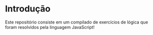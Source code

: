 # Introdução

Este repositório consiste em um compilado de exercícios de lógica que foram resolvidos pela linguagem JavaScript!









